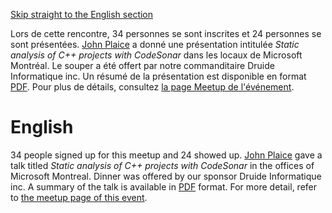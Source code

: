 [Skip straight to the English section](#english)

Lors de cette rencontre, 34 personnes se sont inscrites et 24 personnes se sont présentées. [John Plaice](http://plaice.web.cse.unsw.edu.au/) a donné une présentation intitulée *Static analysis of C++ projects with CodeSonar* dans les locaux de Microsoft Montréal. Le souper a été offert par notre commanditaire Druide Informatique inc. Un résumé de la présentation est disponible en format [PDF](https://github.com/CppMtl/Meetups/blob/master/2017-07-25%20%5BJohn%20Plaice%5D%20Static%20analysis%20of%20C%2B%2B%20projects%20with%20CodeSonar/Summary.pdf). Pour plus de détails, consultez [la page Meetup de l'événement](https://www.meetup.com/CppMtl/events/241086488/).

# English
34 people signed up for this meetup and 24 showed up. [John Plaice](http://plaice.web.cse.unsw.edu.au/) gave a talk titled *Static analysis of C++ projects with CodeSonar* in the offices of Microsoft Montreal. Dinner was offered by our sponsor Druide Informatique inc. A summary of the talk is available in [PDF](https://github.com/CppMtl/Meetups/blob/master/2017-07-25%20%5BJohn%20Plaice%5D%20Static%20analysis%20of%20C%2B%2B%20projects%20with%20CodeSonar/Summary.pdf) format. For more detail, refer to [the meetup page of this event](https://www.meetup.com/CppMtl/events/241086488/).


